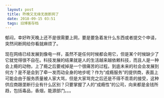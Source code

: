 ```yaml
---
 layout: post
 title: 昨晚又无缘无故断网了
 date: 2018-09-15 03:51
 tags: 旧博客存档
---
```

郁闷，幸好昨天晚上还不是很需要上网，要是要急着发什么东西或者提交个申请，突然间断网给你看就麻烦了。



现在网络已经发展到像电一样，虽然不是任何时候都会用它，但是某个时候缺少了它就觉得很不自在。科技发展的结果就是人的生活越来越依赖科技，而且人是一种会上瘾的动物，上了瘾之后要戒掉是一个很痛苦的过程。到底未来的社会会发展到何方？是不是会到了牵一发而动全身的地步呢？作为“成瘾服务”的提供商，表面上可能会由于服务质量被人家大骂，但是大家骂完之后还是不得不乖乖的接受，这种供应商跟垄断行业有什么区别？只要掌握了人的“成瘾性”的公司，向来都是金钱所趋，包括毒品，香烟，能源部门。。。

